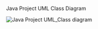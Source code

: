 Java Project UML Class Diagram

![Java Project UML_Class diagram](https://github.com/user-attachments/assets/7e4d078e-dd5c-47dc-91fc-13b65d9720c4)
